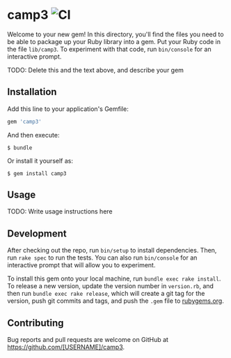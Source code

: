 # camp3 ![CI](https://github.com/renehernandez/camp3/workflows/CI/badge.svg)

Welcome to your new gem! In this directory, you'll find the files you need to be able to package up your Ruby library into a gem. Put your Ruby code in the file `lib/camp3`. To experiment with that code, run `bin/console` for an interactive prompt.

TODO: Delete this and the text above, and describe your gem

## Installation

Add this line to your application's Gemfile:

```ruby
gem 'camp3'
```

And then execute:

    $ bundle

Or install it yourself as:

    $ gem install camp3

## Usage

TODO: Write usage instructions here

## Development

After checking out the repo, run `bin/setup` to install dependencies. Then, run `rake spec` to run the tests. You can also run `bin/console` for an interactive prompt that will allow you to experiment.

To install this gem onto your local machine, run `bundle exec rake install`. To release a new version, update the version number in `version.rb`, and then run `bundle exec rake release`, which will create a git tag for the version, push git commits and tags, and push the `.gem` file to [rubygems.org](https://rubygems.org).

## Contributing

Bug reports and pull requests are welcome on GitHub at https://github.com/[USERNAME]/camp3.
